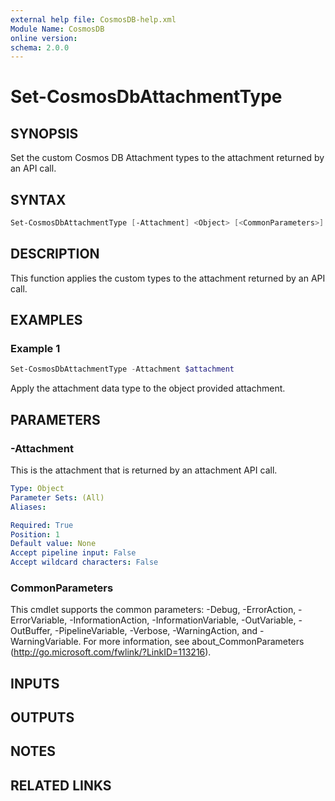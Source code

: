 ```yaml
---
external help file: CosmosDB-help.xml
Module Name: CosmosDB
online version:
schema: 2.0.0
---
```


# Set-CosmosDbAttachmentType

## SYNOPSIS

Set the custom Cosmos DB Attachment types to the attachment
returned by an API call.

## SYNTAX

```powershell
Set-CosmosDbAttachmentType [-Attachment] <Object> [<CommonParameters>]
```

## DESCRIPTION

This function applies the custom types to the attachment
returned by an API call.

## EXAMPLES

### Example 1

```powershell
Set-CosmosDbAttachmentType -Attachment $attachment
```

Apply the attachment data type to the object provided attachment.

## PARAMETERS

### -Attachment

This is the attachment that is returned by an attachment API call.

```yaml
Type: Object
Parameter Sets: (All)
Aliases:

Required: True
Position: 1
Default value: None
Accept pipeline input: False
Accept wildcard characters: False
```

### CommonParameters

This cmdlet supports the common parameters: -Debug, -ErrorAction, -ErrorVariable, -InformationAction, -InformationVariable, -OutVariable, -OutBuffer, -PipelineVariable, -Verbose, -WarningAction, and -WarningVariable.
For more information, see about_CommonParameters (http://go.microsoft.com/fwlink/?LinkID=113216).

## INPUTS

## OUTPUTS

## NOTES

## RELATED LINKS
